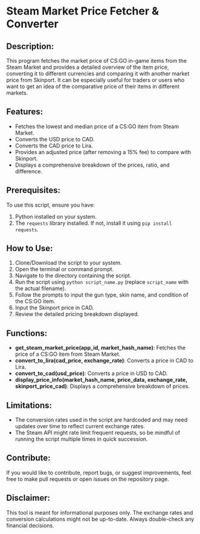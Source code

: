 # Steam Market Price Fetcher & Converter

## Description:
This program fetches the market price of CS:GO in-game items from the Steam Market and provides a detailed overview of the item price, converting it to different currencies and comparing it with another market price from Skinport. It can be especially useful for traders or users who want to get an idea of the comparative price of their items in different markets.

## Features:
- Fetches the lowest and median price of a CS:GO item from Steam Market.
- Converts the USD price to CAD.
- Converts the CAD price to Lira.
- Provides an adjusted price (after removing a 15% fee) to compare with Skinport.
- Displays a comprehensive breakdown of the prices, ratio, and difference.

## Prerequisites:
To use this script, ensure you have:
1. Python installed on your system.
2. The `requests` library installed. If not, install it using `pip install requests`.

## How to Use:

1. Clone/Download the script to your system.
2. Open the terminal or command prompt.
3. Navigate to the directory containing the script.
4. Run the script using `python script_name.py` (replace `script_name` with the actual filename).
5. Follow the prompts to input the gun type, skin name, and condition of the CS:GO item.
6. Input the Skinport price in CAD.
7. Review the detailed pricing breakdown displayed.

## Functions:

- **get_steam_market_price(app_id, market_hash_name)**: Fetches the price of a CS:GO item from Steam Market.
- **convert_to_lira(cad_price, exchange_rate)**: Converts a price in CAD to Lira.
- **convert_to_cad(usd_price)**: Converts a price in USD to CAD.
- **display_price_info(market_hash_name, price_data, exchange_rate, skinport_price_cad)**: Displays a comprehensive breakdown of prices.

## Limitations:

- The conversion rates used in the script are hardcoded and may need updates over time to reflect current exchange rates.
- The Steam API might rate limit frequent requests, so be mindful of running the script multiple times in quick succession.

## Contribute:

If you would like to contribute, report bugs, or suggest improvements, feel free to make pull requests or open issues on the repository page.

## Disclaimer:

This tool is meant for informational purposes only. The exchange rates and conversion calculations might not be up-to-date. Always double-check any financial decisions.

